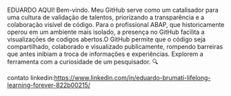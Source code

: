 EDUARDO AQUI! Bem-vindo. Meu GitHub serve como um catalisador para uma cultura de validação de talentos,
priorizando a transparência e a colaboração visível de código. 
Para o profissional ABAP, que historicamente operou  em um ambiente mais isolado, a presença no GitHub facilita
a visualizações de codigos abertos.O GitHub permite que o código seja compartilhado, colaborado e visualizado publicamente,
 rompendo barreiras que antes inibiam a troca de informações e experiências. Explorem a ferramenta com a curiosidade de um pesquisador. 🔍 
 

contato linkedin:https://www.linkedin.com/in/eduardo-brumati-lifelong-learning-forever-822b00215/
